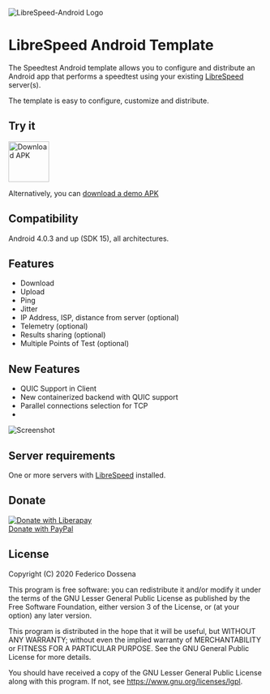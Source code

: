 ![LibreSpeed-Android Logo](https://github.com/adolfintel/speedtest-android/blob/master/.github/Readme-Logo.png?raw=true)
 
# LibreSpeed Android Template
The Speedtest Android template allows you to configure and distribute an Android app that performs a speedtest using your existing [LibreSpeed](https://github.com/librespeed/speedtest) server(s).

The template is easy to configure, customize and distribute.
 
## Try it

[<img src="https://upload.wikimedia.org/wikipedia/commons/a/a0/APK_format_icon.png" alt="Download APK" height="80">](https://f-droid.org/packages/com.dosse.speedtest/)

Alternatively, you can [download a demo APK](https://downloads.fdossena.com/geth.php?r=speedtest-android-apk)

## Compatibility
Android 4.0.3 and up (SDK 15), all architectures.

## Features
* Download
* Upload
* Ping
* Jitter
* IP Address, ISP, distance from server (optional)
* Telemetry (optional)
* Results sharing (optional)
* Multiple Points of Test (optional)

## New Features
* QUIC Support in Client
* New containerized backend with QUIC support 
* Parallel connections selection for TCP
* 

![Screenshot](https://github.com/librespeed/speedtest-android/blob/master/.github/screenshots.png?raw=true)

## Server requirements
One or more servers with [LibreSpeed](https://github.com/librespeed/speedtest) installed.

## Donate
[![Donate with Liberapay](https://liberapay.com/assets/widgets/donate.svg)](https://liberapay.com/fdossena/donate)  
[Donate with PayPal](https://www.paypal.me/sineisochronic)  

## License
Copyright (C) 2020 Federico Dossena

This program is free software: you can redistribute it and/or modify
it under the terms of the GNU Lesser General Public License as published by
the Free Software Foundation, either version 3 of the License, or
(at your option) any later version.

This program is distributed in the hope that it will be useful,
but WITHOUT ANY WARRANTY; without even the implied warranty of
MERCHANTABILITY or FITNESS FOR A PARTICULAR PURPOSE.  See the
GNU General Public License for more details.

You should have received a copy of the GNU Lesser General Public License
along with this program.  If not, see <https://www.gnu.org/licenses/lgpl>.

